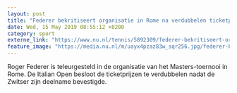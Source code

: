 ```yaml
---
layout: post
title: "Federer bekritiseert organisatie in Rome na verdubbelen ticketprijzen"
date: Wed, 15 May 2019 08:55:12 +0200
category: sport
externe_link: "https://www.nu.nl/tennis/5892309/federer-bekritiseert-organisatie-in-rome-na-verdubbelen-ticketprijzen.html"
feature_image: "https://media.nu.nl/m/uayx4pzaz83w_sqr256.jpg/federer-bekritiseert-organisatie-in-rome-na-verdubbelen-ticketprijzen.jpg"
---
```


Roger Federer is teleurgesteld in de organisatie van het Masters-toernooi in Rome. De Italian Open besloot de ticketprijzen te verdubbelen nadat de Zwitser zijn deelname bevestigde.
